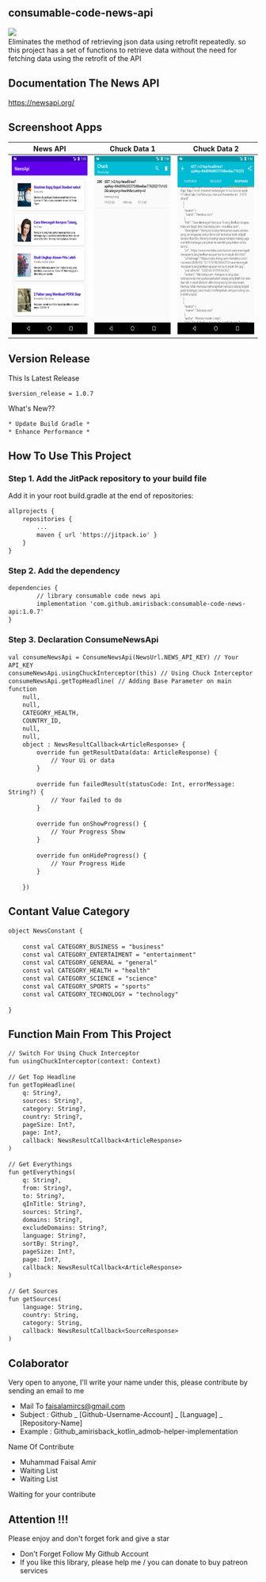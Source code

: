 ## consumable-code-news-api
[![](https://jitpack.io/v/amirisback/consumable-code-news-api.svg?style=flat-square)](https://jitpack.io/#amirisback/consumable-code-news-api) <br>
Eliminates the method of retrieving json data using retrofit repeatedly. so this project has a set of functions to retrieve data without the need for fetching data using the retrofit of the API

## Documentation The News API
https://newsapi.org/

## Screenshoot Apps
| News API           |   Chuck Data 1               |   Chuck Data 2        |
|:------------------:|:----------------------------:|:---------------------:|
|<img width="200px" height="360px" src="docs/image/news/ss_main.png"> | <img width="200px" height="360px" src="docs/image/news/ss_chuck_1.png"> | <img width="200px" height="360px" src="docs/image/news/ss_chuck_2.png"> |

## Version Release
This Is Latest Release

    $version_release = 1.0.7

What's New??

    * Update Build Gradle *
    * Enhance Performance *

## How To Use This Project
<h3>Step 1. Add the JitPack repository to your build file</h3>

Add it in your root build.gradle at the end of repositories:

	allprojects {
		repositories {
			...
			maven { url 'https://jitpack.io' }
		}
	}
  
  
<h3>Step 2. Add the dependency</h3>

	dependencies {
	        // library consumable code news api
            implementation 'com.github.amirisback:consumable-code-news-api:1.0.7'
	}
	
<h3>Step 3. Declaration ConsumeNewsApi</h3>

	val consumeNewsApi = ConsumeNewsApi(NewsUrl.NEWS_API_KEY) // Your API_KEY
    consumeNewsApi.usingChuckInterceptor(this) // Using Chuck Interceptor
    consumeNewsApi.getTopHeadline( // Adding Base Parameter on main function
        null, 
        null,
        CATEGORY_HEALTH,
        COUNTRY_ID,
        null,
        null,
        object : NewsResultCallback<ArticleResponse> {
            override fun getResultData(data: ArticleResponse) {
                // Your Ui or data
            }

            override fun failedResult(statusCode: Int, errorMessage: String?) {
                // Your failed to do
            }

            override fun onShowProgress() {
                // Your Progress Show
            }

            override fun onHideProgress() {
                // Your Progress Hide
            }

        })
	

## Contant Value Category

    object NewsConstant {
    
        const val CATEGORY_BUSINESS = "business"
        const val CATEGORY_ENTERTAIMENT = "entertainment"
        const val CATEGORY_GENERAL = "general"
        const val CATEGORY_HEALTH = "health"
        const val CATEGORY_SCIENCE = "science"
        const val CATEGORY_SPORTS = "sports"
        const val CATEGORY_TECHNOLOGY = "technology"
    
    }

## Function Main From This Project
    // Switch For Using Chuck Interceptor
    fun usingChuckInterceptor(context: Context)

    // Get Top Headline
    fun getTopHeadline(
        q: String?,
        sources: String?,
        category: String?,
        country: String?,
        pageSize: Int?,
        page: Int?,
        callback: NewsResultCallback<ArticleResponse>
    )

    // Get Everythings
    fun getEverythings(
        q: String?,
        from: String?,
        to: String?,
        qInTitle: String?,
        sources: String?,
        domains: String?,
        excludeDomains: String?,
        language: String?,
        sortBy: String?,
        pageSize: Int?,
        page: Int?,
        callback: NewsResultCallback<ArticleResponse>
    )

    // Get Sources
    fun getSources(
        language: String,
        country: String,
        category: String,
        callback: NewsResultCallback<SourceResponse>
    )

## Colaborator
Very open to anyone, I'll write your name under this, please contribute by sending an email to me

- Mail To faisalamircs@gmail.com
- Subject : Github _ [Github-Username-Account] _ [Language] _ [Repository-Name]
- Example : Github_amirisback_kotlin_admob-helper-implementation

Name Of Contribute
- Muhammad Faisal Amir
- Waiting List
- Waiting List

Waiting for your contribute

## Attention !!!
Please enjoy and don't forget fork and give a star
- Don't Forget Follow My Github Account
- If you like this library, please help me / you can donate to buy patreon services